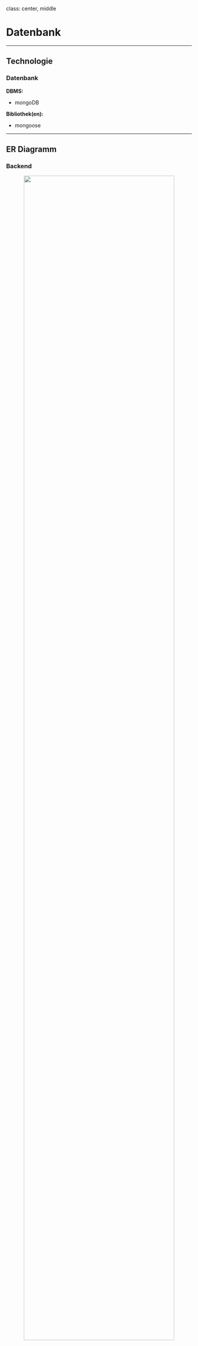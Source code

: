class: center, middle
# Datenbank

---

## Technologie
### Datenbank

__DBMS:__
- mongoDB

__Bibliothek(en):__
- mongoose

---

## ER Diagramm
### Backend

<center><img src="images/deepGreen_ER_diag.png" width="90%" /></center>

---

## Code-Snippets
### Backend
#### Objekt-Abbildung der User Daten

```javascript
let userDataSchema = new mongoose.Schema({
  _id: { type: Schema.Types.ObjectId, required: true },
  username: String,
  password: String,
  elo: Number,
  token: String
},
  { collection: 'user' }
);

userDataSchema.methods.calcElo = (enemyElo, result) => {
  if (enemyElo === Number) {
    let exp = (enemyElo - this.elo) / 400;
    let median = 1 / (1 + Math.pow(10, exp));

    this.elo = this.elo + (10 * (result - median));
  }

  return this.elo;
};
```

---

## Code-Snippets
### Backend
#### Objekt-Abbildung der gesicherten Spiele

```javascript
let gameDataSchema = new mongoose.Schema({
  _id: { type: Schema.Types.ObjectId, required: true },
  fen: [String],
  whiteID: String,
  blackID: String,
  winner: String
},
  { collection: 'games' }
);
```

---

## Code-Snippets
### Backend
#### Objekt-Abbildung der aktiven Spiele

```javascript
let activeGameDataSchema = new mongoose.Schema({
  _id: { type: Schema.Types.ObjectId, required: true },
  whiteID: String,
  blackID: String,
  viewers: [String],
  socketRoom: String
},
  { collection: 'activeGames' }
);
```